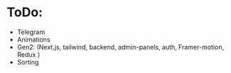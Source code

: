 # ToDo:

- Telegram
- Animations
- Gen2: (Next.js, tailwind, backend, admin-panels, auth, Framer-motion, Redux )
- Sorting

